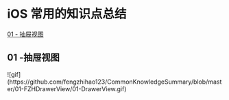 # iOS 常用的知识点总结


<a href="#C01">01 - 抽屉视图</a>


<h2><a name="C1">01 -抽屉视图</a></h2>
![gif](https://github.com/fengzhihao123/CommonKnowledgeSummary/blob/master/01-FZHDrawerView/01-DrawerView.gif)
